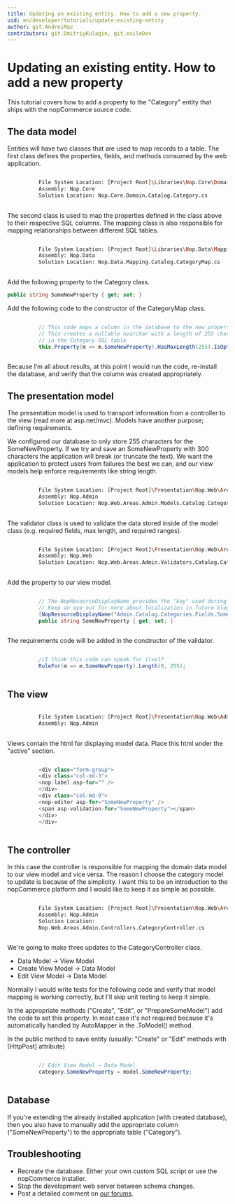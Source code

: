 ```yaml
---
title: Updating an existing entity. How to add a new property.
uid: en/developer/tutorials/update-existing-entity
author: git.AndreiMaz
contributors: git.DmitriyKulagin, git.exileDev
---
```

# Updating an existing entity. How to add a new property

This tutorial covers how to add a property to the "Category" entity that ships with the nopCommerce source code.

## The data model

Entities will have two classes that are used to map records to a table. The first class defines the properties, fields, and methods consumed by the web application.

```sh

          File System Location: [Project Root]\Libraries\Nop.Core\Domain\Catalog\Category.cs
          Assembly: Nop.Core
          Solution Location: Nop.Core.Domain.Catalog.Category.cs
        
```

The second class is used to map the properties defined in the class above to their respective SQL columns. The mapping class is also responsible for mapping relationships between different SQL tables.

```sh

          File System Location: [Project Root]\Libraries\Nop.Data\Mapping\Catalog\CategoryMap.cs
          Assembly: Nop.Data
          Solution Location: Nop.Data.Mapping.Catalog.CategoryMap.cs
        
```

Add the following property to the Category class.

```csharp
public string SomeNewProperty { get; set; }
```

Add the following code to the constructor of the CategoryMap class.

```csharp

          // This code maps a column in the database to the new property we created above
          // This creates a nullable nvarchar with a length of 255 characters
          // in the Category SQL table
          this.Property(m => m.SomeNewProperty).HasMaxLength(255).IsOptional();
        
```

Because I’m all about results, at this point I would run the code, re-install the database, and verify that the column was created appropriately.

## The presentation model

The presentation model is used to transport information from a controller to the view (read more at asp.net/mvc). Models have another purpose; defining requirements.

We configured our database to only store 255 characters for the SomeNewProperty. If we try and save an SomeNewProperty with 300 characters the application will break (or truncate the text). We want the application to protect users from failures the best we can, and our view models help enforce requirements like string length.

```sh

          File System Location: [Project Root]\Presentation\Nop.Web\Areas\Admin\Models\Catalog\CategoryModel.cs
          Assembly: Nop.Admin
          Solution Location: Nop.Web.Areas.Admin.Models.Catalog.CategoryModel.cs
        
```

The validator class is used to validate the data stored inside of the model class (e.g. required fields, max length, and required ranges).

```sh

          File System Location: [Project Root]\Presentation\Nop.Web\Areas\Admin\Validators\Catalog\CategoryValidator.cs
          Assembly: Nop.Web
          Solution Location: Nop.Web.Areas.Admin.Validators.Catalog.CategoryValidator.cs
        
```

Add the property to our view model.

```csharp

          // The NopResourceDisplayName provides the "key" used during localization
          // Keep an eye out for more about localization in future blogs
          [NopResourceDisplayName("Admin.Catalog.Categories.Fields.SomeNewProperty")]
          public string SomeNewProperty { get; set; }
        
```

The requirements code will be added in the constructor of the validator.

```csharp

          //I think this code can speak for itself
          RuleFor(m => m.SomeNewProperty).Length(0, 255);
        
```

## The view

```sh

          File System Location: [Project Root]\Presentation\Nop.Web\Administration\Views\Category\ _CreateOrUpdate.cshtml
          Assembly: Nop.Admin
        
```

Views contain the html for displaying model data. Place this html under the "active" section.

```csharp

          <div class="form-group">
          <div class="col-md-3">
          <nop-label asp-for="" />
          </div>
          <div class="col-md-9">
          <nop-editor asp-for="SomeNewProperty" />
          <span asp-validation-for="SomeNewProperty"></span>
          </div>
          </div>
        
```

## The controller

In this case the controller is responsible for mapping the domain data model to our view model and vice versa. The reason I choose the category model to update is because of the simplicity. I want this to be an introduction to the nopCommerce platform and I would like to keep it as simple as possible.

```sh

          File System Location: [Project Root]\Presentation\Nop.Web\Areas\Admin\Controllers\CategoryController.cs
          Assembly: Nop.Admin
          Solution Location:
          Nop.Web.Areas.Admin.Controllers.CategoryController.cs
        
```

We're going to make three updates to the CategoryController class.

* Data Model → View Model
* Create View Model → Data Model
* Edit View Model → Data Model

Normally I would write tests for the following code and verify that model mapping is working correctly, but I'll skip unit testing to keep it simple.

In the appropriate methods ("Create", "Edit", or "PrepareSomeModel") add the code to set this property. In most case it's not required because it's automatically handled by AutoMapper in the .ToModel() method.

In the public method to save entity (usually: "Create" or "Edit" methods with [HttpPost] attribute)

```csharp

          // Edit View Model → Data Model
          category.SomeNewProperty = model.SomeNewProperty;
        
```

## Database

If you're extending the already installed application (with created database), then you also have to manually add the appropriate column ("SomeNewProperty") to the appropriate table ("Category").

## Troubleshooting

* Recreate the database. Either your own custom SQL script or use the nopCommerce installer.
* Stop the development web server between schema changes.
* Post a detailed comment on [our forums](http://www.nopcommerce.com/boards/).

